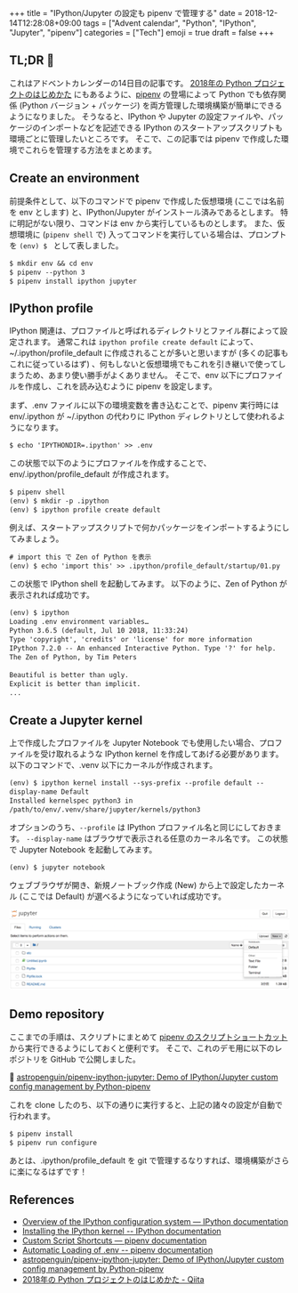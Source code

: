 +++
title = "IPython/Jupyter の設定も pipenv で管理する"
date  = 2018-12-14T12:28:08+09:00
tags  = ["Advent calendar", "Python", "IPython", "Jupyter", "pipenv"]
categories = ["Tech"]
emoji = true
draft = false
+++

## TL;DR :christmas_tree:

これはアドベントカレンダーの14日目の記事です。
[2018年の Python プロジェクトのはじめかた](https://qiita.com/sl2/items/1e503952b9506a0539ea) にもあるように、[pipenv](https://pipenv-ja.readthedocs.io/ja/translate-ja/) の登場によって Python でも依存関係 (Python バージョン + パッケージ) を両方管理した環境構築が簡単にできるようになりました。
そうなると、IPython や Jupyter の設定ファイルや、パッケージのインポートなどを記述できる IPython のスタートアップスクリプトも環境ごとに管理したいところです。
そこで、この記事では pipenv で作成した環境でこれらを管理する方法をまとめます。

## Create an environment

前提条件として、以下のコマンドで pipenv で作成した仮想環境 (ここでは名前を env とします) と、IPython/Jupyter がインストール済みであるとします。
特に明記がない限り、コマンドは env から実行しているものとします。
また、仮想環境に (`pipenv shell` で) 入ってコマンドを実行している場合は、プロンプトを `(env) $ ` として表しました。


```shell
$ mkdir env && cd env
$ pipenv --python 3
$ pipenv install ipython jupyter
```

## IPython profile

IPython 関連は、プロファイルと呼ばれるディレクトリとファイル群によって設定されます。
通常これは `ipython profile create default` によって、~/.ipython/profile_default に作成されることが多いと思いますが (多くの記事もこれに従っているはず) 、何もしないと仮想環境でもこれを引き継いで使ってしまうため、あまり使い勝手がよくありません。
そこで、env 以下にプロファイルを作成し、これを読み込むように pipenv を設定します。

まず、.env ファイルに以下の環境変数を書き込むことで、pipenv 実行時には env/.ipython が ~/.ipython の代わりに IPython ディレクトリとして使われるようになります。

```shell
$ echo 'IPYTHONDIR=.ipython' >> .env
```

この状態で以下のようにプロファイルを作成することで、env/.ipython/profile_default が作成されます。

```shell
$ pipenv shell
(env) $ mkdir -p .ipython
(env) $ ipython profile create default
```

例えば、スタートアップスクリプトで何かパッケージをインポートするようにしてみましょう。

```shell
# import this で Zen of Python を表示
(env) $ echo 'import this' >> .ipython/profile_default/startup/01.py
```

この状態で IPython shell を起動してみます。
以下のように、Zen of Python が表示されれば成功です。

```shell
(env) $ ipython
Loading .env environment variables…
Python 3.6.5 (default, Jul 10 2018, 11:33:24)
Type 'copyright', 'credits' or 'license' for more information
IPython 7.2.0 -- An enhanced Interactive Python. Type '?' for help.
The Zen of Python, by Tim Peters

Beautiful is better than ugly.
Explicit is better than implicit.
...
```

## Create a Jupyter kernel

上で作成したプロファイルを Jupyter Notebook でも使用したい場合、プロファイルを受け取れるような IPython kernel を作成してあげる必要があります。
以下のコマンドで、.venv 以下にカーネルが作成されます。

```shell
(env) $ ipython kernel install --sys-prefix --profile default --display-name Default
Installed kernelspec python3 in /path/to/env/.venv/share/jupyter/kernels/python3
```

オプションのうち、`--profile` は IPython プロファイル名と同じにしておきます。
`--display-name` はブラウザで表示される任意のカーネル名です。
この状態で Jupyter Notebook を起動してみます。

```shell
(env) $ jupyter notebook
```

ウェブブラウザが開き、新規ノートブック作成 (New) から上で設定したカーネル (ここでは Default) が選べるようになっていれば成功です。

![](display-name.png)

## Demo repository

ここまでの手順は、スクリプトにまとめて [pipenv のスクリプトショートカット](https://pipenv-ja.readthedocs.io/ja/translate-ja/advanced.html#custom-script-shortcuts) から実行できるようにしておくと便利です。
そこで、これのデモ用に以下のレポジトリを GitHub で公開しました。

:penguin: [astropenguin/pipenv\-ipython\-jupyter: Demo of IPython/Jupyter custom config management by Python\-pipenv](https://github.com/astropenguin/pipenv-ipython-jupyter)

これを clone したのち、以下の通りに実行すると、上記の諸々の設定が自動で行われます。

```shell
$ pipenv install
$ pipenv run configure
```

あとは、.ipython/profile_default を git で管理するなりすれば、環境構築がさらに楽になるはずです！

## References

+ [Overview of the IPython configuration system — IPython documentation](https://ipython.readthedocs.io/en/stable/development/config.html)
+ [Installing the IPython kernel -- IPython documentation](https://ipython.readthedocs.io/en/stable/install/kernel_install.html)
+ [Custom Script Shortcuts — pipenv documentation](https://pipenv.readthedocs.io/en/latest/advanced/#custom-script-shortcuts)
+ [Automatic Loading of .env -- pipenv documentation](https://pipenv.readthedocs.io/en/latest/advanced/#automatic-loading-of-env)
+ [astropenguin/pipenv\-ipython\-jupyter: Demo of IPython/Jupyter custom config management by Python\-pipenv](https://github.com/astropenguin/pipenv-ipython-jupyter)
+ [2018年の Python プロジェクトのはじめかた \- Qiita](https://qiita.com/sl2/items/1e503952b9506a0539ea)